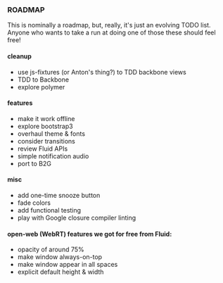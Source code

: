 ### ROADMAP

This is nominally a roadmap, but, really, it's just an evolving TODO list.
Anyone who wants to take a run at doing one of those these should feel free!

#### cleanup

  * use js-fixtures (or Anton's thing?) to TDD backbone views
  * TDD to Backbone
  * explore polymer

#### features
  * make it work offline
  * explore bootstrap3
  * overhaul theme & fonts
  * consider transitions
  * review Fluid APIs
  * simple notification audio
  * port to B2G

#### misc
  * add one-time snooze button
  * fade colors
  * add functional testing
  * play with Google closure compiler linting

#### open-web (WebRT) features we got for free from Fluid:
  * opacity of around 75%
  * make window always-on-top
  * make window appear in all spaces
  * explicit default height & width
